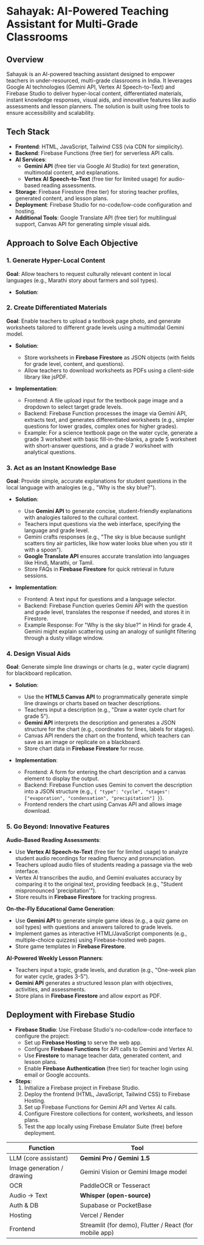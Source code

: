 # Sahayak: AI-Powered Teaching Assistant for Multi-Grade Classrooms

## Overview
Sahayak is an AI-powered teaching assistant designed to empower teachers in under-resourced, multi-grade classrooms in India. It leverages Google AI technologies (Gemini API, Vertex AI Speech-to-Text) and Firebase Studio to deliver hyper-local content, differentiated materials, instant knowledge responses, visual aids, and innovative features like audio assessments and lesson planners. The solution is built using free tools to ensure accessibility and scalability.

## Tech Stack
- **Frontend**: HTML, JavaScript, Tailwind CSS (via CDN for simplicity).
- **Backend**: Firebase Functions (free tier) for serverless API calls.
- **AI Services**:
  - **Gemini API** (free tier via Google AI Studio) for text generation, multimodal content, and explanations.
  - **Vertex AI Speech-to-Text** (free tier for limited usage) for audio-based reading assessments.
- **Storage**: Firebase Firestore (free tier) for storing teacher profiles, generated content, and lesson plans.
- **Deployment**: Firebase Studio for no-code/low-code configuration and hosting.
- **Additional Tools**: Google Translate API (free tier) for multilingual support, Canvas API for generating simple visual aids.

## Approach to Solve Each Objective

### 1. Generate Hyper-Local Content
**Goal**: Allow teachers to request culturally relevant content in local languages (e.g., Marathi story about farmers and soil types).

- **Solution**:
  <!-- - Use the **Gemini API** (accessible via Google AI Studio's free tier) to generate text-based content like stories or explanations.
  - Teachers input requests via a simple web interface (e.g., "Create a story in Marathi about farmers to explain soil types").
  - Gemini generates the story, leveraging its ability to produce contextually relevant and culturally sensitive content.
  - **Google Translate API** (free tier) ensures the output is translated into the requested local language if Gemini's response is in English. -->
  <!-- - Store generated content in **Firebase Firestore** for reuse, allowing teachers to access past materials. -->

<!-- - **Implementation**:
  - Frontend: A form where teachers select the language and enter a prompt.
  - Backend: Firebase Function calls the Gemini API with the prompt and language, stores the response in Firestore, and returns it to the frontend.
  - Example Prompt: "Generate a 200-word story in Marathi about a farmer learning about soil types (loamy, sandy, clay) for 5th-grade students." -->

### 2. Create Differentiated Materials
**Goal**: Enable teachers to upload a textbook page photo, and generate worksheets tailored to different grade levels using a multimodal Gemini model.

- **Solution**:
  <!-- - Use **Gemini API's multimodal capabilities** (free tier in Google AI Studio) to process an uploaded image of a textbook page and extract text/content. -->
  <!-- - Generate multiple worksheet versions (e.g., for grades 3, 5, and 7) based on the extracted content, adjusting complexity using Gemini's text generation. -->
  - Store worksheets in **Firebase Firestore** as JSON objects (with fields for grade level, content, and questions).
  - Allow teachers to download worksheets as PDFs using a client-side library like jsPDF.

- **Implementation**:
  - Frontend: A file upload input for the textbook page image and a dropdown to select target grade levels.
  - Backend: Firebase Function processes the image via Gemini API, extracts text, and generates differentiated worksheets (e.g., simpler questions for lower grades, complex ones for higher grades).
  - Example: For a science textbook page on the water cycle, generate a grade 3 worksheet with basic fill-in-the-blanks, a grade 5 worksheet with short-answer questions, and a grade 7 worksheet with analytical questions.

### 3. Act as an Instant Knowledge Base
**Goal**: Provide simple, accurate explanations for student questions in the local language with analogies (e.g., "Why is the sky blue?").

- **Solution**:
  - Use **Gemini API** to generate concise, student-friendly explanations with analogies tailored to the cultural context.
  - Teachers input questions via the web interface, specifying the language and grade level.
  - Gemini crafts responses (e.g., "The sky is blue because sunlight scatters tiny air particles, like how water looks blue when you stir it with a spoon").
  - **Google Translate API** ensures accurate translation into languages like Hindi, Marathi, or Tamil.
  - Store FAQs in **Firebase Firestore** for quick retrieval in future sessions.

- **Implementation**:
  - Frontend: A text input for questions and a language selector.
  - Backend: Firebase Function queries Gemini API with the question and grade level, translates the response if needed, and stores it in Firestore.
  - Example Response: For "Why is the sky blue?" in Hindi for grade 4, Gemini might explain scattering using an analogy of sunlight filtering through a dusty village window.

### 4. Design Visual Aids
**Goal**: Generate simple line drawings or charts (e.g., water cycle diagram) for blackboard replication.

- **Solution**:
  - Use the **HTML5 Canvas API** to programmatically generate simple line drawings or charts based on teacher descriptions.
  - Teachers input a description (e.g., "Draw a water cycle chart for grade 5").
  - **Gemini API** interprets the description and generates a JSON structure for the chart (e.g., coordinates for lines, labels for stages).
  - Canvas API renders the chart on the frontend, which teachers can save as an image or replicate on a blackboard.
  - Store chart data in **Firebase Firestore** for reuse.

- **Implementation**:
  - Frontend: A form for entering the chart description and a canvas element to display the output.
  - Backend: Firebase Function uses Gemini to convert the description into a JSON structure (e.g., `{ "type": "cycle", "stages": ["evaporation", "condensation", "precipitation"] }`).
  - Frontend renders the chart using Canvas API and allows image download.

### 5. Go Beyond: Innovative Features
**Audio-Based Reading Assessments**:
- Use **Vertex AI Speech-to-Text** (free tier for limited usage) to analyze student audio recordings for reading fluency and pronunciation.
- Teachers upload audio files of students reading a passage via the web interface.
- Vertex AI transcribes the audio, and Gemini evaluates accuracy by comparing it to the original text, providing feedback (e.g., "Student mispronounced 'precipitation'").
- Store results in **Firebase Firestore** for tracking progress.

**On-the-Fly Educational Game Generation**:
- Use **Gemini API** to generate simple game ideas (e.g., a quiz game on soil types) with questions and answers tailored to grade levels.
- Implement games as interactive HTML/JavaScript components (e.g., multiple-choice quizzes) using Firebase-hosted web pages.
- Store game templates in **Firebase Firestore**.

**AI-Powered Weekly Lesson Planners**:
- Teachers input a topic, grade levels, and duration (e.g., "One-week plan for water cycle, grades 3-5").
- **Gemini API** generates a structured lesson plan with objectives, activities, and assessments.
- Store plans in **Firebase Firestore** and allow export as PDF.

## Deployment with Firebase Studio
- **Firebase Studio**: Use Firebase Studio's no-code/low-code interface to configure the project:
  - Set up **Firebase Hosting** to serve the web app.
  - Configure **Firebase Functions** for API calls to Gemini and Vertex AI.
  - Use **Firestore** to manage teacher data, generated content, and lesson plans.
  - Enable **Firebase Authentication** (free tier) for teacher login using email or Google accounts.
- **Steps**:
  1. Initialize a Firebase project in Firebase Studio.
  2. Deploy the frontend (HTML, JavaScript, Tailwind CSS) to Firebase Hosting.
  3. Set up Firebase Functions for Gemini API and Vertex AI calls.
  4. Configure Firestore collections for content, worksheets, and lesson plans.
  5. Test the app locally using Firebase Emulator Suite (free) before deployment.








| Function                   | Tool                                                   |
| -------------------------- | ------------------------------------------------------ |
| LLM (core assistant)       | **Gemini Pro / Gemini 1.5**                            | complete
| Image generation / drawing | Gemini Vision or Gemini Image model                    | complete
| OCR                        | PaddleOCR or Tesseract                                 |
| Audio → Text               | **Whisper (open-source)**                              |
| Auth & DB                  | Supabase or PocketBase                                 |
| Hosting                    | Vercel / Render                                        |
| Frontend                   | Streamlit (for demo), Flutter / React (for mobile app) |
